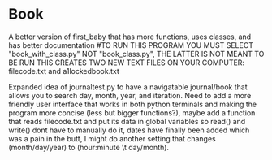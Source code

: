 # Book
A better version of first_baby that has more functions, uses classes, and has better documentation
#TO RUN THIS PROGRAM YOU MUST SELECT "book_with_class.py" NOT "book_class.py", THE LATTER IS NOT MEANT TO BE RUN
THIS CREATES TWO NEW TEXT FILES ON YOUR COMPUTER: filecode.txt and a1lockedbook.txt

Expanded idea of journaltest.py to have a navigatable journal/book that allows you to search day, month, year, and iteration.
Need to add a more friendly user interface that works in both python terminals and making the program more concise (less but bigger functions?), maybe add a function that reads filecode.txt and put its data in global variables so read() and write() dont have to manually do it, dates have finally been added which was a pain in the butt, I might do another setting that changes (month/day/year) to (hour:minute \t day/month).
